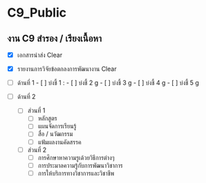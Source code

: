 # C9_Public
## งาน C9 สำรอง / เรียงเนื้อหา 

  - [x]  เอกสารนำส่ง Clear
  - [x]  รายงานการวิจัยข้อตกลงการพัฒนางาน Clear
 
  - [ ] ด้านที่ 1 
        - [ ]  บ่งชี้ 1 :
        - [ ]  บ่งชี้ 2 g
        - [ ]  บ่งชี้ 3 g
        - [ ]  บ่งชี้ 4 g
        - [ ]  บ่งชี้ 5 g
        
  - [ ]  ด้านที่ 2
     
       - [ ]  ส่วนที่ 1
            - [ ]  หลักสูตร
            - [ ]  แผนจัดการเรียนรู้
            - [ ]  สื่อ / นวัฒกรรม
            - [ ]  แฟ้มผลงานคัดสรรค
        
       - [ ]  ส่วนที่ 2
            - [ ]  การศึกษาหาความรูเด้วยวิธีการต่างๆ
            - [ ]  การประมาลความรู้กับการพัฒนาวิชาการ
            - [ ]  การให้บริการทางวิชาการและวิชาชีพ

<!-- This content will not appear in the rendered Markdown -->

